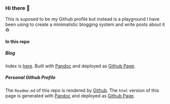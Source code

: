 ### Hi there 🖖

This is suposed to be my Github profile but instead is a playground
I have been using to create a minimalistic blogging system and write posts about it ♻️

#### In this repo

##### Blog

Index is [here](https://drojas.github.io/dist/blog/index.html). Built with [Pandoc](https://pandoc.org/) and deployed as [Github Page](https://pages.github.com/).

##### Personal Github Profile

The `Readme.md` of this repo is rendered by [Github](https://docs.github.com/en/github/setting-up-and-managing-your-github-profile/about-your-profile). The `html` version of this page is generated with [Pandoc](https://pandoc.org/) and deployed as [Github Page](https://pages.github.com/).
